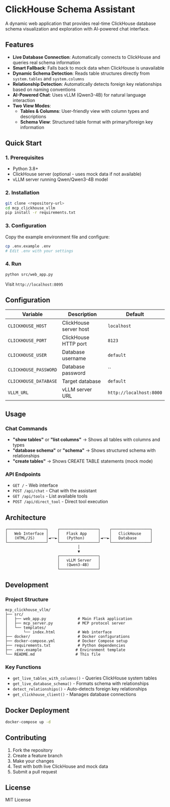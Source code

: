 # ClickHouse Schema Assistant

A dynamic web application that provides real-time ClickHouse database schema visualization and exploration with AI-powered chat interface.

## Features

- **Live Database Connection**: Automatically connects to ClickHouse and queries real schema information
- **Smart Fallback**: Falls back to mock data when ClickHouse is unavailable
- **Dynamic Schema Detection**: Reads table structures directly from `system.tables` and `system.columns`
- **Relationship Detection**: Automatically detects foreign key relationships based on naming conventions
- **AI-Powered Chat**: Uses vLLM (Qwen3-4B) for natural language interaction
- **Two View Modes**:
  - **Tables & Columns**: User-friendly view with column types and descriptions
  - **Schema View**: Structured table format with primary/foreign key information

## Quick Start

### 1. Prerequisites

- Python 3.8+
- ClickHouse server (optional - uses mock data if not available)
- vLLM server running Qwen/Qwen3-4B model

### 2. Installation

```bash
git clone <repository-url>
cd mcp_clickhouse_vllm
pip install -r requirements.txt
```

### 3. Configuration

Copy the example environment file and configure:

```bash
cp .env.example .env
# Edit .env with your settings
```

### 4. Run

```bash
python src/web_app.py
```

Visit `http://localhost:8095`

## Configuration

| Variable | Description | Default |
|----------|-------------|---------|
| `CLICKHOUSE_HOST` | ClickHouse server host | `localhost` |
| `CLICKHOUSE_PORT` | ClickHouse HTTP port | `8123` |
| `CLICKHOUSE_USER` | Database username | `default` |
| `CLICKHOUSE_PASSWORD` | Database password | `` |
| `CLICKHOUSE_DATABASE` | Target database | `default` |
| `VLLM_URL` | vLLM server URL | `http://localhost:8000` |

## Usage

### Chat Commands

- **"show tables"** or **"list columns"** → Shows all tables with columns and types
- **"database schema"** or **"schema"** → Shows structured schema with relationships
- **"create tables"** → Shows CREATE TABLE statements (mock mode)

### API Endpoints

- `GET /` - Web interface
- `POST /api/chat` - Chat with the assistant
- `GET /api/tools` - List available tools
- `POST /api/direct_tool` - Direct tool execution

## Architecture

```
┌─────────────────┐    ┌─────────────────┐    ┌─────────────────┐
│   Web Interface │    │   Flask App     │    │   ClickHouse    │
│   (HTML/JS)     │◄──►│   (Python)      │◄──►│   Database      │
└─────────────────┘    └─────────────────┘    └─────────────────┘
                                │
                                ▼
                       ┌─────────────────┐
                       │   vLLM Server   │
                       │   (Qwen3-4B)    │
                       └─────────────────┘
```

## Development

### Project Structure

```
mcp_clickhouse_vllm/
├── src/
│   ├── web_app.py              # Main Flask application
│   ├── mcp_server.py           # MCP protocol server
│   └── templates/
│       └── index.html          # Web interface
├── docker/                     # Docker configurations
├── docker-compose.yml          # Docker Compose setup
├── requirements.txt            # Python dependencies
├── .env.example               # Environment template
└── README.md                  # This file
```

### Key Functions

- `get_live_tables_with_columns()` - Queries ClickHouse system tables
- `get_live_database_schema()` - Formats schema with relationships
- `detect_relationships()` - Auto-detects foreign key relationships
- `get_clickhouse_client()` - Manages database connections

## Docker Deployment

```bash
docker-compose up -d
```

## Contributing

1. Fork the repository
2. Create a feature branch
3. Make your changes
4. Test with both live ClickHouse and mock data
5. Submit a pull request

## License

MIT License

